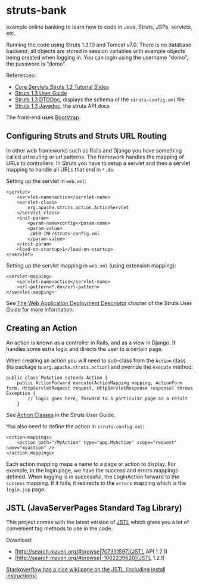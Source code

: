 # struts-bank

example online banking to learn how to code in Java, Struts, JSPs, servlets, etc.

Running the code using Struts 1.3.10 and Tomcat v7.0. There is no database backend, all objects are stored in session variables with example objects being created when logging in. You can login using the username "demo", the password is "demo".

References:

* [Core Servlets Struts 1.2 Tutorial Slides](http://courses.coreservlets.com/Course-Materials/struts.html)
* [Struts 1.3 User Guide](http://struts.apache.org/release/1.3.x/userGuide/index.html)
* [Struts 1.3 DTDDoc](http://struts.apache.org/release/1.3.x/struts-core/dtddoc/index.html), displays the schema of the `struts-config.xml` file
* [Struts 1.3 Javadoc](http://struts.apache.org/release/1.3.x/apidocs/index.html), the struts API docs

The front-end uses [Bootstrap](http://twitter.github.io/bootstrap/).

## Configuring Struts and Struts URL Routing

In other web frameworks such as Rails and Django you have something called url routing or url patterns. The framework handles the mapping of URLs to controllers. In Struts you have to setup a servlet and then a servlet mapping to handle all URLs that end in `*.do`.

Setting up the servlet in `web.xml`:

    <servlet>
        <servlet-name>action</servlet-name>
        <servlet-class>
            org.apache.struts.action.ActionServlet
        </servlet-class>
        <init-param>
            <param-name>config</param-name>
            <param-value>
             /WEB-INF/struts-config.xml
            </param-value>
        </init-param>
        <load-on-startup>1</load-on-startup>
    </servlet>

Setting up the servlet mapping in `web.xml` (using extension mapping):

    <servlet-mapping>
        <servlet-name>action</servlet-name>
        <url-pattern>*.do</url-pattern>
    </servlet-mapping>

See [The Web Application Deployment Descriptor](http://struts.apache.org/release/1.3.x/userGuide/configuration.html#dd_config) chapter of the Struts User Guide for more information.

## Creating an Action

An action is known as a controller in Rails, and as a view in Django. It handles some extra logic and directs the user to a certain page.

When creating an action you will need to sub-class from the `Action` class (its package is `org.apache.struts.action`) and override the `execute` method:


    public class MyAction extends Action {
        public ActionForward execute(ActionMapping mapping, ActionForm form, HttpServletRequest request, HttpServletResponse response) throws Exception {
            // logic goes here, forward to a particular page as a result
        }

See [Action Classes](http://struts.apache.org/release/1.3.x/userGuide/building_controller.html#action_classes) in the Struts User Guide.

You also need to define the action in `struts-config.xml`:

    <action-mappings>
        <action path="/MyAction" type="app.MyAction" scope="request" name="myaction" />
    </action-mappings>

Each action mapping maps a name to a page or action to display. For example, in the login page, we have the success and errors mappings defined. When logging is in successful, the LoginAction forward to the `success` mapping. If it fails, it redirects to the `errors` mapping which is the `login.jsp` page.

## JSTL (JavaServerPages Standard Tag Library)

This project comes with the latest version of [JSTL](https://jstl.java.net/) which gives you a lot of convenient tag methods to use in the code.

Download:

* [http://search.maven.org/#browse|707331597](JSTL API 1.2.1)
* [http://search.maven.org/#browse|-1002239620](JSTL 1.2.1)

[Stackoverflow has a nice wiki page on the JSTL (including install instructions)](http://stackoverflow.com/tags/jstl/info)
